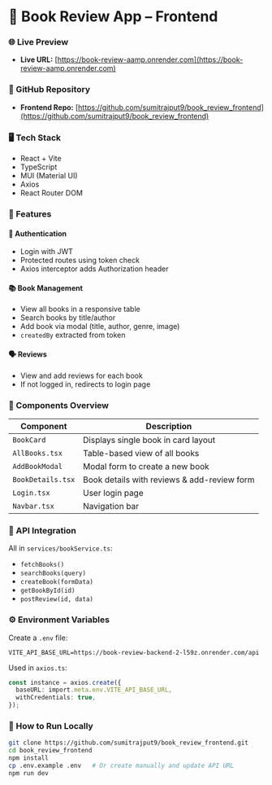 
# 📘 Book Review App – Frontend

### 🌐 Live Preview
- **Live URL:** [https://book-review-aamp.onrender.com](https://book-review-aamp.onrender.com)

### 📁 GitHub Repository
- **Frontend Repo:** [https://github.com/sumitrajput9/book_review_frontend](https://github.com/sumitrajput9/book_review_frontend)

### 🖥️ Tech Stack
- React + Vite
- TypeScript
- MUI (Material UI)
- Axios
- React Router DOM

### 🚀 Features

#### 🔐 Authentication
- Login with JWT
- Protected routes using token check
- Axios interceptor adds Authorization header

#### 📚 Book Management
- View all books in a responsive table
- Search books by title/author
- Add book via modal (title, author, genre, image)
- `createdBy` extracted from token

#### 🗣️ Reviews
- View and add reviews for each book
- If not logged in, redirects to login page

### 🧩 Components Overview

| Component        | Description                                |
|------------------|--------------------------------------------|
| `BookCard`       | Displays single book in card layout        |
| `AllBooks.tsx`   | Table-based view of all books              |
| `AddBookModal`   | Modal form to create a new book            |
| `BookDetails.tsx`| Book details with reviews & add-review form|
| `Login.tsx`      | User login page                            |
| `Navbar.tsx`     | Navigation bar                             |

### 🔄 API Integration

All in `services/bookService.ts`:
- `fetchBooks()`
- `searchBooks(query)`
- `createBook(formData)`
- `getBookById(id)`
- `postReview(id, data)`

### ⚙️ Environment Variables

Create a `.env` file:

```
VITE_API_BASE_URL=https://book-review-backend-2-l59z.onrender.com/api
```

Used in `axios.ts`:

```ts
const instance = axios.create({
  baseURL: import.meta.env.VITE_API_BASE_URL,
  withCredentials: true,
});
```

### 🧪 How to Run Locally

```bash
git clone https://github.com/sumitrajput9/book_review_frontend.git
cd book_review_frontend
npm install
cp .env.example .env   # Or create manually and update API URL
npm run dev
```
